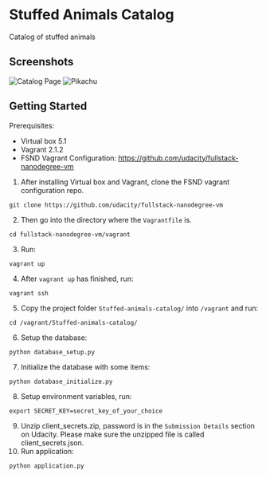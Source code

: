 # Stuffed Animals Catalog
Catalog of stuffed animals

## Screenshots
![Catalog Page](https://i.imgur.com/UbhmvNg.png)
![Pikachu](https://i.imgur.com/pvMxWOG.jpg)

## Getting Started

Prerequisites:
* Virtual box 5.1
* Vagrant 2.1.2
* FSND Vagrant Configuration: https://github.com/udacity/fullstack-nanodegree-vm

1. After installing Virtual box and Vagrant, clone the FSND vagrant configuration repo.
```
git clone https://github.com/udacity/fullstack-nanodegree-vm
```
2. Then go into the directory where the `Vagrantfile` is.
```
cd fullstack-nanodegree-vm/vagrant
```
3. Run:
```
vagrant up
```
4. After `vagrant up` has finished, run:
```
vagrant ssh
```
5. Copy the project folder `Stuffed-animals-catalog/` into `/vagrant` and run:
```
cd /vagrant/Stuffed-animals-catalog/
```
6. Setup the database:
```
python database_setup.py
```
7. Initialize the database with some items:
```
python database_initialize.py
```
8. Setup environment variables, run:
```
export SECRET_KEY=secret_key_of_your_choice
```
9. Unzip client_secrets.zip, password is in the `Submission Details` section on Udacity.
Please make sure the unzipped file is called client_secrets.json.
10. Run application:
```
python application.py
```
